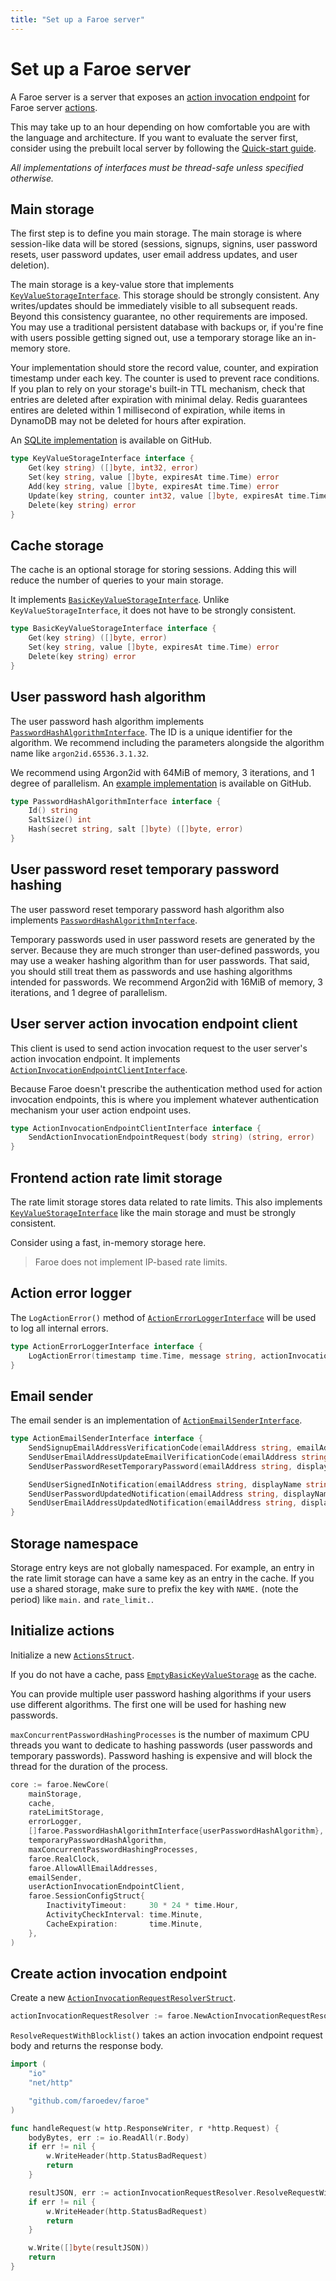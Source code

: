 ```yaml
---
title: "Set up a Faroe server"
---
```


# Set up a Faroe server

A Faroe server is a server that exposes an [action invocation endpoint]() for Faroe server [actions]().

This may take up to an hour depending on how comfortable you are with the language and architecture. If you want to evaluate the server first, consider using the prebuilt local server by following the [Quick-start guide]().

_All implementations of interfaces must be thread-safe unless specified otherwise._

## Main storage

The first step is to define you main storage. The main storage is where session-like data will be stored (sessions, signups, signins, user password resets, user password updates, user email address updates, and user deletion).

The main storage is a key-value store that implements [`KeyValueStorageInterface`](). This storage should be strongly consistent. Any writes/updates should be immediately visible to all subsequent reads. Beyond this consistency guarantee, no other requirements are imposed. You may use a traditional persistent database with backups or, if you're fine with users possible getting signed out, use a temporary storage like an in-memory store.

Your implementation should store the record value, counter, and expiration timestamp under each key. The counter is used to prevent race conditions. If you plan to rely on your storage's built-in TTL mechanism, check that entries are deleted after expiration with minimal delay. Redis guarantees entires are deleted within 1 millisecond of expiration, while items in DynamoDB may not be deleted for hours after expiration.

An [SQLite implementation]() is available on GitHub.

```go
type KeyValueStorageInterface interface {
	Get(key string) ([]byte, int32, error)
	Set(key string, value []byte, expiresAt time.Time) error
	Add(key string, value []byte, expiresAt time.Time) error
	Update(key string, counter int32, value []byte, expiresAt time.Time) error
	Delete(key string) error
}
```

## Cache storage

The cache is an optional storage for storing sessions. Adding this will reduce the number of queries to your main storage.

It implements [`BasicKeyValueStorageInterface`](). Unlike `KeyValueStorageInterface`, it does not have to be strongly consistent.

```go
type BasicKeyValueStorageInterface interface {
	Get(key string) ([]byte, error)
	Set(key string, value []byte, expiresAt time.Time) error
	Delete(key string) error
}
```

## User password hash algorithm

The user password hash algorithm implements [`PasswordHashAlgorithmInterface`](). The ID is a unique identifier for the algorithm. We recommend including the parameters alongside the algorithm name like `argon2id.65536.3.1.32`.

We recommend using Argon2id with 64MiB of memory, 3 iterations, and 1 degree of parallelism. An [example implementation]() is available on GitHub.

```go
type PasswordHashAlgorithmInterface interface {
	Id() string
	SaltSize() int
	Hash(secret string, salt []byte) ([]byte, error)
}
```

## User password reset temporary password hashing

The user password reset temporary password hash algorithm also implements [`PasswordHashAlgorithmInterface`]().

Temporary passwords used in user password resets are generated by the server. Because they are much stronger than user-defined passwords, you may use a weaker hashing algorithm than for user passwords. That said, you should still treat them as passwords and use hashing algorithms intended for passwords. We recommend Argon2id with 16MiB of memory, 3 iterations, and 1 degree of parallelism.

## User server action invocation endpoint client

This client is used to send action invocation request to the user server's action invocation endpoint. It implements [`ActionInvocationEndpointClientInterface`]().

Because Faroe doesn't prescribe the authentication method used for action invocation endpoints, this is where you implement whatever authentication mechanism your user action endpoint uses.

```go
type ActionInvocationEndpointClientInterface interface {
	SendActionInvocationEndpointRequest(body string) (string, error)
}
```

## Frontend action rate limit storage

The rate limit storage stores data related to rate limits. This also implements [`KeyValueStorageInterface`]() like the main storage and must be strongly consistent.

Consider using a fast, in-memory storage here.

> Faroe does not implement IP-based rate limits.

## Action error logger

The `LogActionError()` method of [`ActionErrorLoggerInterface`]() will be used to log all internal errors.

```go
type ActionErrorLoggerInterface interface {
	LogActionError(timestamp time.Time, message string, actionInvocationId string, action string)
}
```

## Email sender

The email sender is an implementation of [`ActionEmailSenderInterface`]().

```go
type ActionEmailSenderInterface interface {
	SendSignupEmailAddressVerificationCode(emailAddress string, emailAddressVerificationCode string) error
	SendUserEmailAddressUpdateEmailVerificationCode(emailAddress string, displayName string, emailAddressVerificationCode string) error
	SendUserPasswordResetTemporaryPassword(emailAddress string, displayName string, temporaryPassword string) error

	SendUserSignedInNotification(emailAddress string, displayName string) error
	SendUserPasswordUpdatedNotification(emailAddress string, displayName string) error
	SendUserEmailAddressUpdatedNotification(emailAddress string, displayName string, newEmailAddress string) error
}
```

## Storage namespace

Storage entry keys are not globally namespaced. For example, an entry in the rate limit storage can have a same key as an entry in the cache. If you use a shared storage, make sure to prefix the key with `NAME.` (note the period) like `main.` and `rate_limit.`.

## Initialize actions

Initialize a new [`ActionsStruct`]().

If you do not have a cache, pass [`EmptyBasicKeyValueStorage`]() as the cache.

You can provide multiple user password hashing algorithms if your users use different algorithms. The first one will be used for hashing new passwords.

`maxConcurrentPasswordHashingProcesses` is the number of maximum CPU threads you want to dedicate to hashing passwords (user passwords and temporary passwords). Password hashing is expensive and will block the thread for the duration of the process.

```go
core := faroe.NewCore(
	mainStorage,
	cache,
	rateLimitStorage,
	errorLogger,
	[]faroe.PasswordHashAlgorithmInterface{userPasswordHashAlgorithm},
	temporaryPasswordHashAlgorithm,
	maxConcurrentPasswordHashingProcesses,
	faroe.RealClock,
	faroe.AllowAllEmailAddresses,
	emailSender,
	userActionInvocationEndpointClient,
	faroe.SessionConfigStruct{
		InactivityTimeout:     30 * 24 * time.Hour,
		ActivityCheckInterval: time.Minute,
		CacheExpiration:       time.Minute,
	},
)
```

## Create action invocation endpoint

Create a new [`ActionInvocationRequestResolverStruct`]().

```go
actionInvocationRequestResolver := faroe.NewActionInvocationRequestResolver(actions)
```

`ResolveRequestWithBlocklist()` takes an action invocation endpoint request body and returns the response body.

```go
import (
    "io"
	"net/http"

    "github.com/faroedev/faroe"
)

func handleRequest(w http.ResponseWriter, r *http.Request) {
    bodyBytes, err := io.ReadAll(r.Body)
	if err != nil {
		w.WriteHeader(http.StatusBadRequest)
		return
	}

	resultJSON, err := actionInvocationRequestResolver.ResolveRequestWithBlocklist(string(bodyBytes), nil)
	if err != nil {
		w.WriteHeader(http.StatusBadRequest)
		return
	}

	w.Write([]byte(resultJSON))
	return
}
```
